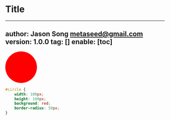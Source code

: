 # Title
---
author: Jason Song <metaseed@gmail.com>
version: 1.0.0
tag: []
enable: [toc]
---
<style>
#circle {
	width: 100px;
	height: 100px;
	background: red;
	-moz-border-radius: 50px;
	-webkit-border-radius: 50px;
	border-radius: 50px;
}

</style>
<div id="circle"></div>

```css
#circle {
	width: 100px;
	height: 100px;
	background: red;
	border-radius: 50px;
}

```